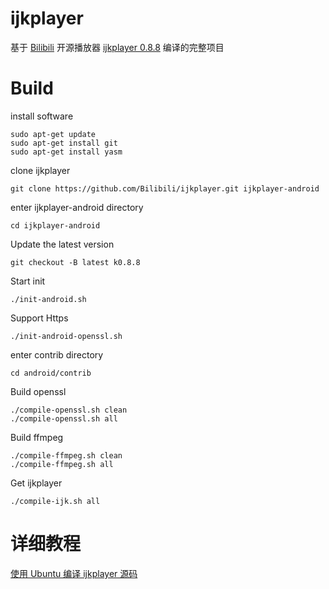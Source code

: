# ijkplayer
基于 [Bilibili](https://github.com/Bilibili) 开源播放器 [ijkplayer 0.8.8](https://github.com/Bilibili/ijkplayer) 编译的完整项目

# Build

install software

```
sudo apt-get update
sudo apt-get install git
sudo apt-get install yasm
```

clone ijkplayer

```
git clone https://github.com/Bilibili/ijkplayer.git ijkplayer-android
```

enter ijkplayer-android directory
```
cd ijkplayer-android
```

Update the latest version
```
git checkout -B latest k0.8.8
```

Start init
```
./init-android.sh
```

Support Https
```
./init-android-openssl.sh
```

enter contrib directory
```
cd android/contrib
```

Build openssl
```
./compile-openssl.sh clean
./compile-openssl.sh all
```

Build ffmpeg
```
./compile-ffmpeg.sh clean
./compile-ffmpeg.sh all
```

Get ijkplayer
```
./compile-ijk.sh all
```

# 详细教程
[使用 Ubuntu 编译 ijkplayer 源码](http://rockycoder.cn/ijkplayer/2018/04/18/Compile-ijkplayer.html)
